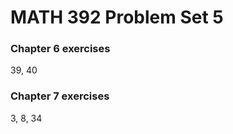 MATH 392 Problem Set 5
================

### Chapter 6 exercises

39, 40

### Chapter 7 exercises

3, 8, 34
